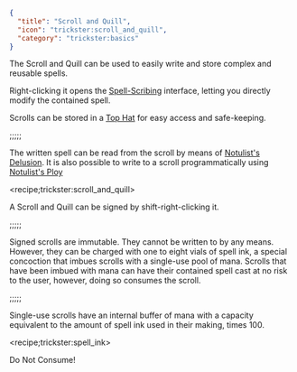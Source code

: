 ```json
{
  "title": "Scroll and Quill",
  "icon": "trickster:scroll_and_quill",
  "category": "trickster:basics"
}
```

The Scroll and Quill can be used to easily write and store complex and reusable spells.


Right-clicking it opens the [Spell-Scribing](^trickster:basics/editing) interface, letting you directly modify the contained spell.


Scrolls can be stored in a [Top Hat](^trickster:basics/top_hat) for easy access and safe-keeping.

;;;;;

The written spell can be read from the scroll by means of [Notulist's Delusion](^trickster:tricks/basic#4).
It is also possible to write to a scroll programmatically using [Notulist's Ploy](^trickster:tricks/basic#5)

<recipe;trickster:scroll_and_quill>

A Scroll and Quill can be signed by shift-right-clicking it.

;;;;;

Signed scrolls are immutable. They cannot be written to by any means. However, they can be charged with one to eight vials of spell ink, 
a special concoction that imbues scrolls with a single-use pool of mana. 
Scrolls that have been imbued with mana can have their contained spell cast at no risk to the user, however, doing so consumes the scroll. 

;;;;;

Single-use scrolls have an internal buffer of mana with a capacity equivalent to the amount of spell ink used in their making, times 100.

<recipe;trickster:spell_ink>

Do Not Consume!
